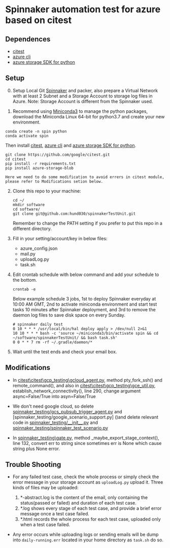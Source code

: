 # Spinnaker automation test for azure based on citest

## Dependences

 * [citest](https://github.com/google/citest/)
 * [azure cli](https://docs.microsoft.com/cli/azure/install-azure-cli)
 * [azure storage SDK for python](https://docs.microsoft.com/en-us/azure/storage/blobs/storage-quickstart-blobs-python)

## Setup

0. Setup Local Git [Spinnaker](https://www.spinnaker.io/setup/) and packer, also prepare a Virtual Network with at least 2 Subnet and a Storage Account to storage log files in Azure. Note: Storage Account is different from the Spinnaker used.

1.  Recommend using [Miniconda3](https://docs.conda.io/en/latest/miniconda.html) to manage the python packages, download the Miniconda Linux 64-bit for python3.7 and create your new environment.
```
conda create -n spin python
conda activate spin
```

Then install [citest](https://github.com/google/citest/), [azure cli](https://docs.microsoft.com/cli/azure/install-azure-cli) and [azure storage SDK for python](https://docs.microsoft.com/en-us/azure/storage/blobs/storage-quickstart-blobs-python).
```
git clone https://github.com/google/citest.git
cd citest
pip install -r requirements.txt
pip install azure-storage-blob
```
    
    Here we need to do some modification to avoid errers in citest module, please refer to Modifications setion below.

2. Clone this repo to your machine:
    ```
    cd ~/
    mkdir software
    cd software/
    git clone git@github.com:hund030/spinnakerTestUnit.git
    ```
    Remember to change the PATH setting if you prefer to put this repo in a different directory.
    
3. Fill in your setting/account/key in below files:
    * azure_config.json
    * mail.py
    * uploadLog.py
    * task.sh
    
4. Edit crontab schedule with below command and add your schedule to the bottom.
    ```
    crontab -e
    ```
   Below example schedule 3 jobs, 1st to deploy Spinnaker everyday at 10:00 AM GMT, 2nd to activate miniconda environment and start test tasks 10 minutes after Spinnaker deployment, and 3rd to remove the daemon log files to save disk space on every Sunday.
    ```
    # spinnaker daily test
    0 10 * * * /usr/local/bin/hal deploy apply > /dev/null 2>&1
    10 10 * * * bash -c 'source ~/miniconda3/bin/activate spin && cd ~/software/spinnakerTestUnit/ && bash task.sh'
    0 0 * * 7 rm -rf ~/.gradle/daemon/*
    ```
5. Wait until the test ends and check your email box.

## Modifications
    
 * In [citest\citest\gcp_testing\gcloud_agent.py](), method pty_fork_ssh() and remote_command(), and also in [citest\citest\gcp_testing\gce_util.py](), establish_network_connectivity(), line 290, change argument async=False/True into asyn=False/True
  
 * We don't need google cloud, so delete [spinnaker_testing/gcs_pubsub_trigger_agent.py]() and [spinnaker_testing/google_scenario_support.py] ()and delete relevant code in [spinnaker_testing/\_\_init__.py]() and [spinnaker_testing/spinnaker_test_scenario.py]()

 * In [spinnaker_testing\gate.py](), method _maybe_export_stage_context(), line 132, convert err to string since sometimes err is None which cause string plus None error.
 
 ## Trouble Shooting 
 
* For any failed test case, check the whole process or simply check the error message in your storage account as `uploadLog.py` upload it. Three kinds of files may be uploaded:
    1. *-abstract.log is the content of the email, only containing the status(passed or failed) and duration of each test case.
    2. *.log shows every stage of each test case, and provide a brief error message once a test case failed.
    3. *.html records the whole process for each test case, uploaded only when a test case failed.

* Any error occurs while uploading logs or sending emails will be dump into `daily-running.err` located in your home directory as `task.sh` do so.
